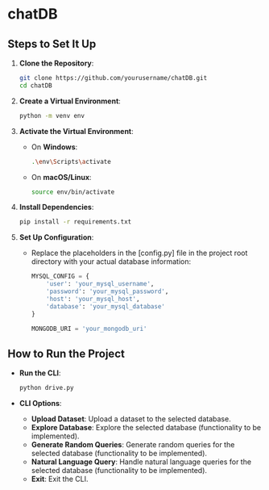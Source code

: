 # chatDB

## Steps to Set It Up

1. **Clone the Repository**:

   ```sh
   git clone https://github.com/yourusername/chatDB.git
   cd chatDB
   ```

2. **Create a Virtual Environment**:

   ```sh
   python -m venv env
   ```

3. **Activate the Virtual Environment**:

   - On **Windows**:
     ```sh
     .\env\Scripts\activate
     ```
   - On **macOS/Linux**:
     ```sh
     source env/bin/activate
     ```

4. **Install Dependencies**:

   ```sh
   pip install -r requirements.txt
   ```

5. **Set Up Configuration**:

   - Replace the placeholders in the [config.py] file in the project root directory with your actual database information:

     ```python
     MYSQL_CONFIG = {
         'user': 'your_mysql_username',
         'password': 'your_mysql_password',
         'host': 'your_mysql_host',
         'database': 'your_mysql_database'
     }

     MONGODB_URI = 'your_mongodb_uri'
     ```

## How to Run the Project

- **Run the CLI**:

  ```sh
  python drive.py
  ```

- **CLI Options**:
  - **Upload Dataset**: Upload a dataset to the selected database.
  - **Explore Database**: Explore the selected database (functionality to be implemented).
  - **Generate Random Queries**: Generate random queries for the selected database (functionality to be implemented).
  - **Natural Language Query**: Handle natural language queries for the selected database (functionality to be implemented).
  - **Exit**: Exit the CLI.
